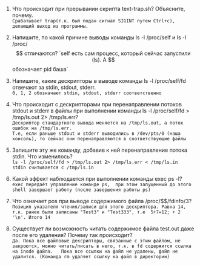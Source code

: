 1. Что происходит при прерывании скрипта text-trap.sh? Объясните, почему.  
`Срабатывает trap(т.к. был подан сигнал SIGINT путем Ctrl+c), делающий выход из программы.` 

2. Напишите, по какой причине выводы команды ls -l /proc/self и ls -l /proc/$$ отличаются?  
`self есть сам процесс, который сейчас запустили (ls). А $$ обозначает pid баша`

3. Напишите, какие дескрипторы в выводе команды ls -l /proc/self/fd отвечают за stdin, stdout, stderr.  
`0, 1, 2 обозначают stdin, stdout, stderr соответственно`

4. Что происходит с дескрипторами при перенаправлении потоков stdout и stderr в файлы при выполнении команды ls -l /proc/self/fd > /tmp/ls.out 2> /tmp/ls.err?  
`Дескриптор стандартного вывода меняется на /tmp/ls.out, а поток ошибок на /tmp/ls.err.`  
`Т.е, если раньше stdout и stderr выводились в /dev/pts/0 (наша консоль), то сейчас они перенаправляются в соответствующие файлы`

5. Запишите эту же команду, добавив к ней перенаправление потока stdin. Что изменилось?  
`ls -l /proc/self/fd > /tmp/ls.out 2> /tmp/ls.err < /tmp/ls.in`  
`stdin считывается с /tmp/ls.in`

6. Какой эффект наблюдается при выполнении команды exec ps -l?  
`exec передаёт управление команде ps,  при этом запущенный до этого shell завершает работу (после завершения работы ps)`

7. Что означает pos при выводе содержимого файла /proc/$$/fdinfo/3?  
`Позиция указателя чтения/записи для этого дескриптора. Равна 14, т.к. ранее были записаны "Test3" и "Test333", т.е  5+7=12; + 2 '\n'. Итого 14`

8. Существует ли возможность читать содержимое файла test.out даже после его удаления? Почему так происходит?  
`Да. Пока все файловые дексрипторы, связанные с этим файлом, не закроются, можно читать/писать в него, т.к. в fd содержится ссылка на inode файла.  
Пока все ссылки на файл не удалены, файл не удалится. (Команда rm удаляет ссылку на файл в директории)`